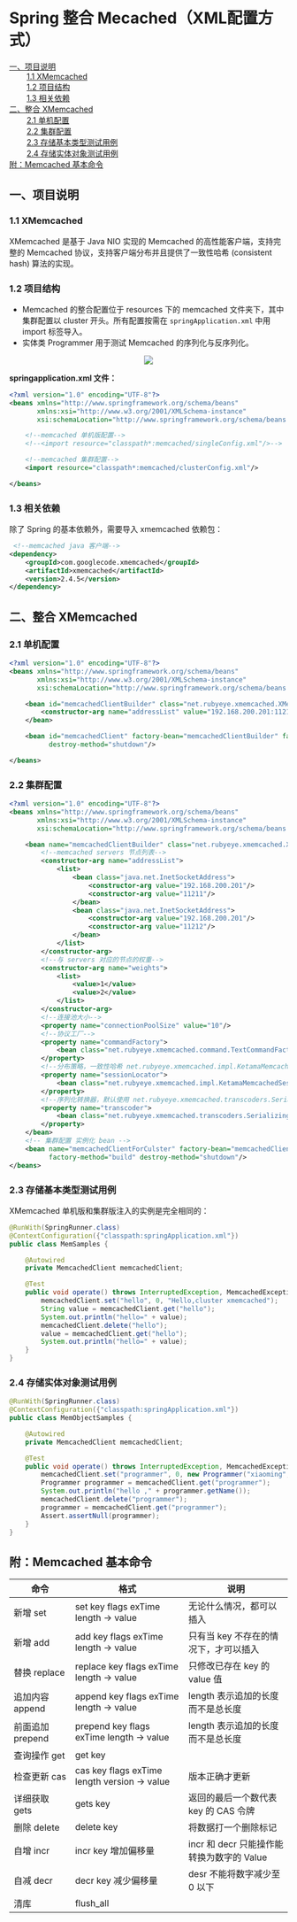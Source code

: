 # Spring 整合 Mecached（XML配置方式）

<nav>
<a href="#一项目说明">一、项目说明</a><br/>
&nbsp;&nbsp;&nbsp;&nbsp;&nbsp;&nbsp;&nbsp;&nbsp;<a href="#11--XMemcached">1.1  XMemcached</a><br/>
&nbsp;&nbsp;&nbsp;&nbsp;&nbsp;&nbsp;&nbsp;&nbsp;<a href="#12-项目结构">1.2 项目结构</a><br/>
&nbsp;&nbsp;&nbsp;&nbsp;&nbsp;&nbsp;&nbsp;&nbsp;<a href="#13-相关依赖">1.3 相关依赖</a><br/>
<a href="#二整合-XMemcached">二、整合 XMemcached</a><br/>
&nbsp;&nbsp;&nbsp;&nbsp;&nbsp;&nbsp;&nbsp;&nbsp;<a href="#21-单机配置">2.1 单机配置</a><br/>
&nbsp;&nbsp;&nbsp;&nbsp;&nbsp;&nbsp;&nbsp;&nbsp;<a href="#22-集群配置">2.2 集群配置</a><br/>
&nbsp;&nbsp;&nbsp;&nbsp;&nbsp;&nbsp;&nbsp;&nbsp;<a href="#23-存储基本类型测试用例">2.3 存储基本类型测试用例</a><br/>
&nbsp;&nbsp;&nbsp;&nbsp;&nbsp;&nbsp;&nbsp;&nbsp;<a href="#24-存储实体对象测试用例">2.4 存储实体对象测试用例</a><br/>
<a href="#附Memcached-基本命令">附：Memcached 基本命令</a><br/>
</nav>

## 一、项目说明

### 1.1  XMemcached

XMemcached 是基于 Java NIO 实现的 Memcached 的高性能客户端，支持完整的 Memcached 协议，支持客户端分布并且提供了一致性哈希 (consistent hash) 算法的实现。

### 1.2 项目结构

- Memcached 的整合配置位于 resources 下的 memcached 文件夹下，其中集群配置以 cluster 开头。所有配置按需在 `springApplication.xml` 中用 import 标签导入。
- 实体类 Programmer 用于测试 Memcached 的序列化与反序列化。

<div align="center"> <img src="https://gitee.com/heibaiying/spring-samples-for-all/raw/master/pictures/spring-memcached.png"/> </div>


**springapplication.xml 文件：**

```xml
<?xml version="1.0" encoding="UTF-8"?>
<beans xmlns="http://www.springframework.org/schema/beans"
       xmlns:xsi="http://www.w3.org/2001/XMLSchema-instance"
       xsi:schemaLocation="http://www.springframework.org/schema/beans http://www.springframework.org/schema/beans/spring-beans.xsd">

    <!--memcached 单机版配置-->
    <!--<import resource="classpath*:memcached/singleConfig.xml"/>-->

    <!--memcached 集群配置-->
    <import resource="classpath*:memcached/clusterConfig.xml"/>

</beans>
```

### 1.3 相关依赖

除了 Spring 的基本依赖外，需要导入 xmemcached 依赖包：

```xml
 <!--memcached java 客户端-->
<dependency>
    <groupId>com.googlecode.xmemcached</groupId>
    <artifactId>xmemcached</artifactId>
    <version>2.4.5</version>
</dependency>
```



## 二、整合 XMemcached

### 2.1 单机配置

```xml
<?xml version="1.0" encoding="UTF-8"?>
<beans xmlns="http://www.springframework.org/schema/beans"
       xmlns:xsi="http://www.w3.org/2001/XMLSchema-instance"
       xsi:schemaLocation="http://www.springframework.org/schema/beans http://www.springframework.org/schema/beans/spring-beans.xsd">

    <bean id="memcachedClientBuilder" class="net.rubyeye.xmemcached.XMemcachedClientBuilder">
        <constructor-arg name="addressList" value="192.168.200.201:11211"/>
    </bean>

    <bean id="memcachedClient" factory-bean="memcachedClientBuilder" factory-method="build"
          destroy-method="shutdown"/>

</beans>
```

### 2.2 集群配置

```xml
<?xml version="1.0" encoding="UTF-8"?>
<beans xmlns="http://www.springframework.org/schema/beans"
       xmlns:xsi="http://www.w3.org/2001/XMLSchema-instance"
       xsi:schemaLocation="http://www.springframework.org/schema/beans http://www.springframework.org/schema/beans/spring-beans.xsd">

    <bean name="memcachedClientBuilder" class="net.rubyeye.xmemcached.XMemcachedClientBuilder">
        <!--memcached servers 节点列表-->
        <constructor-arg name="addressList">
            <list>
                <bean class="java.net.InetSocketAddress">
                    <constructor-arg value="192.168.200.201"/>
                    <constructor-arg value="11211"/>
                </bean>
                <bean class="java.net.InetSocketAddress">
                    <constructor-arg value="192.168.200.201"/>
                    <constructor-arg value="11212"/>
                </bean>
            </list>
        </constructor-arg>
        <!--与 servers 对应的节点的权重-->
        <constructor-arg name="weights">
            <list>
                <value>1</value>
                <value>2</value>
            </list>
        </constructor-arg>
        <!--连接池大小-->
        <property name="connectionPoolSize" value="10"/>
        <!--协议工厂-->
        <property name="commandFactory">
            <bean class="net.rubyeye.xmemcached.command.TextCommandFactory"/>
        </property>
        <!--分布策略，一致性哈希 net.rubyeye.xmemcached.impl.KetamaMemcachedSessionLocator 或者 ArraySessionLocator(默认)-->
        <property name="sessionLocator">
            <bean class="net.rubyeye.xmemcached.impl.KetamaMemcachedSessionLocator"/>
        </property>
        <!--序列化转换器，默认使用 net.rubyeye.xmemcached.transcoders.SerializingTranscoder-->
        <property name="transcoder">
            <bean class="net.rubyeye.xmemcached.transcoders.SerializingTranscoder"/>
        </property>
    </bean>
    <!-- 集群配置 实例化 bean -->
    <bean name="memcachedClientForCulster" factory-bean="memcachedClientBuilder"
          factory-method="build" destroy-method="shutdown"/>
</beans>
```

### 2.3 存储基本类型测试用例

XMemcached  单机版和集群版注入的实例是完全相同的：

```java
@RunWith(SpringRunner.class)
@ContextConfiguration({"classpath:springApplication.xml"})
public class MemSamples {

    @Autowired
    private MemcachedClient memcachedClient;

    @Test
    public void operate() throws InterruptedException, MemcachedException, TimeoutException {
        memcachedClient.set("hello", 0, "Hello,cluster xmemcached");
        String value = memcachedClient.get("hello");
        System.out.println("hello=" + value);
        memcachedClient.delete("hello");
        value = memcachedClient.get("hello");
        System.out.println("hello=" + value);
    }
}

```

### 2.4 存储实体对象测试用例

```java
@RunWith(SpringRunner.class)
@ContextConfiguration({"classpath:springApplication.xml"})
public class MemObjectSamples {

    @Autowired
    private MemcachedClient memcachedClient;

    @Test
    public void operate() throws InterruptedException, MemcachedException, TimeoutException {
        memcachedClient.set("programmer", 0, new Programmer("xiaoming", 12, 5000.21f, new Date()));
        Programmer programmer = memcachedClient.get("programmer");
        System.out.println("hello ," + programmer.getName());
        memcachedClient.delete("programmer");
        programmer = memcachedClient.get("programmer");
        Assert.assertNull(programmer);
    }
}

```



## 附：Memcached 基本命令

| 命令            | 格式                                               | 说明                                  |
| --------------- | -------------------------------------------------- | ------------------------------------- |
| 新增 set        | set  key  flags   exTime  length -> value          | 无论什么情况，都可以插入              |
| 新增 add        | add key  flags   exTime  length -> value           | 只有当 key 不存在的情况下，才可以插入   |
| 替换 replace    | replace  key  flags   exTime  length -> value      | 只修改已存在 key 的 value 值              |
| 追加内容 append  | append  key  flags   exTime  length -> value       | length 表示追加的长度而不是总长度      |
| 前面追加 prepend | prepend  key  flags   exTime  length -> value      | length 表示追加的长度而不是总长度      |
| 查询操作 get    | get  key                                           |                                       |
| 检查更新 cas    | cas  key  flags  exTime  length  version  -> value | 版本正确才更新                        |
| 详细获取 gets   | gets   key                                         | 返回的最后一个数代表 key 的 CAS 令牌  |
| 删除 delete     | delete   key                                       | 将数据打一个删除标记                  |
| 自增 incr       | incr  key  增加偏移量                              | incr 和 decr 只能操作能转换为数字的 Value |
| 自减 decr       | decr  key  减少偏移量                              | desr 不能将数字减少至 0 以下             |
| 清库            | flush_all                                          |                                       |
